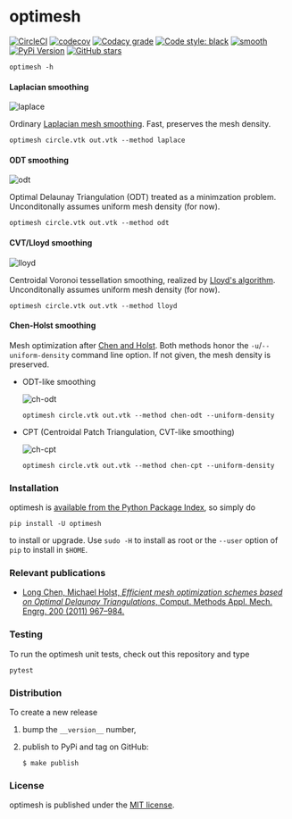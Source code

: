 # optimesh

[![CircleCI](https://img.shields.io/circleci/project/github/nschloe/optimesh/master.svg)](https://circleci.com/gh/nschloe/optimesh)
[![codecov](https://img.shields.io/codecov/c/github/nschloe/optimesh.svg)](https://codecov.io/gh/nschloe/optimesh)
[![Codacy grade](https://img.shields.io/codacy/grade/97175bbf62854fcfbfc1f5812ce840f7.svg)](https://app.codacy.com/app/nschloe/optimesh/dashboard)
[![Code style: black](https://img.shields.io/badge/code%20style-black-000000.svg)](https://github.com/ambv/black)
[![smooth](https://img.shields.io/badge/smooth-operator-8209ba.svg)](https://youtu.be/4TYv2PhG89A)
[![PyPi Version](https://img.shields.io/pypi/v/optimesh.svg)](https://pypi.org/project/optimesh)
[![GitHub stars](https://img.shields.io/github/stars/nschloe/optimesh.svg?logo=github&label=Stars)](https://github.com/nschloe/optimesh)

```
optimesh -h
```

#### Laplacian smoothing
![laplace](https://nschloe.github.io/optimesh/laplace.png)

Ordinary [Laplacian mesh smoothing](https://en.wikipedia.org/wiki/Laplacian_smoothing).
Fast, preserves the mesh density.
```
optimesh circle.vtk out.vtk --method laplace
```

#### ODT smoothing
![odt](https://nschloe.github.io/optimesh/odt.png)

Optimal Delaunay Triangulation (ODT) treated as a minimzation problem.
Unconditonally assumes uniform mesh density (for now).
```
optimesh circle.vtk out.vtk --method odt
```

#### CVT/Lloyd smoothing
![lloyd](https://nschloe.github.io/optimesh/lloyd.png)

Centroidal Voronoi tessellation smoothing, realized by [Lloyd's
algorithm](https://en.wikipedia.org/wiki/Lloyd%27s_algorithm).
Unconditonally assumes uniform mesh density (for now).
```
optimesh circle.vtk out.vtk --method lloyd
```

#### Chen-Holst smoothing

Mesh optimization after [Chen and Holst](#relevant-publications). Both methods honor the
`-u`/`--uniform-density` command line option. If not given, the mesh density is
preserved.

* ODT-like smoothing

  ![ch-odt](https://nschloe.github.io/optimesh/ch-odt.png)
  ```
  optimesh circle.vtk out.vtk --method chen-odt --uniform-density
  ```

* CPT (Centroidal Patch Triangulation, CVT-like smoothing)

  ![ch-cpt](https://nschloe.github.io/optimesh/ch-cpt.png)
  ```
  optimesh circle.vtk out.vtk --method chen-cpt --uniform-density
  ```

### Installation

optimesh is [available from the Python Package
Index](https://pypi.org/project/optimesh/), so simply do
```
pip install -U optimesh
```
to install or upgrade. Use `sudo -H` to install as root or the `--user` option
of `pip` to install in `$HOME`.

### Relevant publications

 * [Long Chen, Michael Holst, _Efficient mesh optimization schemes based on Optimal Delaunay Triangulations_,
   Comput. Methods Appl. Mech. Engrg. 200 (2011) 967–984.](https://doi.org/10.1016/j.cma.2010.11.007)


### Testing

To run the optimesh unit tests, check out this repository and type
```
pytest
```

### Distribution
To create a new release

1. bump the `__version__` number,

2. publish to PyPi and tag on GitHub:
    ```
    $ make publish
    ```

### License

optimesh is published under the [MIT license](https://en.wikipedia.org/wiki/MIT_License).
